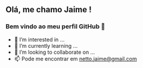 ## Olá, me chamo Jaime ! 
### Bem vindo ao meu perfil GitHub 👋

- 👀 I’m interested in ...
- 🌱 I’m currently learning ...
- 💞️ I’m looking to collaborate on ...
- 📫 Pode me encontrar em netto.jaime@gmail.com

<!---
NettoJaime/NettoJaime is a ✨ special ✨ repository because its `README.md` (this file) appears on your GitHub profile.
You can click the Preview link to take a look at your changes.
--->
